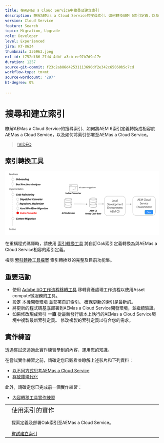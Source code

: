 ```yaml
---
title: 在AEMas a Cloud Service中搜尋及建立索引
description: 瞭解AEMas a Cloud Service的搜尋索引、如何轉換AEM 6索引定義，以及如何部署索引。
version: Cloud Service
feature: Search
topic: Migration, Upgrade
role: Developer
level: Experienced
jira: KT-8634
thumbnail: 336963.jpeg
exl-id: f752df86-27d4-4dbf-a3cb-ee97b7d9a17e
duration: 1257
source-git-commit: f23c2ab86d42531113690df2e342c65060b5c7cd
workflow-type: tm+mt
source-wordcount: '297'
ht-degree: 0%

---
```


# 搜尋和建立索引

瞭解AEMas a Cloud Service的搜尋索引、如何將AEM 6索引定義轉換成相容於AEMas a Cloud Service，以及如何將索引部署至AEMas a Cloud Service。

>[!VIDEO](https://video.tv.adobe.com/v/336963?quality=12&learn=on)

## 索引轉換工具

![索引轉換工具](./assets/index-converter.png)

在重構程式碼庫時，請使用 [索引轉換工具](https://github.com/adobe/aio-cli-plugin-aem-cloud-service-migration#command-aio-aem-migrationindex-converter) 將自訂Oak索引定義轉換為與AEMas a Cloud Service相容的索引定義。

檢閱 [索引轉換工具檔案](https://experienceleague.adobe.com/docs/experience-manager-cloud-service/content/migration-journey/refactoring-tools/index-converter.html) 索引轉換器的完整及目前功能集。

## 重要活動

+ 使用 [Adobe I/O工作流程移轉工具](https://github.com/adobe/aio-cli-plugin-aem-cloud-service-migration#command-aio-aem-migrationindex-converter) 移轉資產處理工作流程以使用Asset compute微服務的工具。
+ 設定 [本機開發環境](https://experienceleague.adobe.com/docs/experience-manager-learn/cloud-service/local-development-environment-set-up/overview.html) 並部署自訂索引。 確保更新的索引是最新的。
+ 將更新的程式碼基底部署到AEMas a Cloud Service開發環境，並繼續驗證。
+ 如果修改現成索引 **一直** 從最新發行版本上執行的AEMas a Cloud Service環境中複製最新索引定義。 修改複製的索引定義以符合您的需求。

## 實作練習

透過嘗試您透過此實作練習學到的內容，運用您的知識。

在嘗試實作練習之前，請確定您已觀看並瞭解上述影片和下列資料：

+ [以不同方式思考AEMas a Cloud Service](./introduction.md)
+ [存放庫現代化](./repository-modernization.md)

此外，請確定您已完成前一個實作練習：

+ [內容轉移工具實作練習](./content-migration/content-transfer-tool.md#hands-on-exercise)

<table style="border-width:0">
    <tr>
        <td style="width:150px">
            <a  rel="noreferrer"
                target="_blank"
                href="https://github.com/adobe/aem-cloud-engineering-video-series-exercises/tree/session7-indexes#cloud-acceleration-bootcamp---session-7-search-and-indexing"><img alt="實作練習GitHub存放庫" src="./assets/github.png"/>
            </a>        
        </td>
        <td style="width:100%;margin-bottom:1rem;">
            <div style="font-size:1.25rem;font-weight:400;">使用索引的實作</div>
            <p style="margin:1rem 0">
                探索定義及部署Oak索引至AEMas a Cloud Service。
            </p>
            <a  rel="noreferrer"
                target="_blank"
                href="https://github.com/adobe/aem-cloud-engineering-video-series-exercises/tree/session7-indexes#cloud-acceleration-bootcamp---session-7-search-and-indexing" class="spectrum-Button spectrum-Button--primary spectrum-Button--sizeM">
                <span class="spectrum-Button-label has-no-wrap has-text-weight-bold">嘗試建立索引</span>
            </a>
        </td>
    </tr>
</table>
